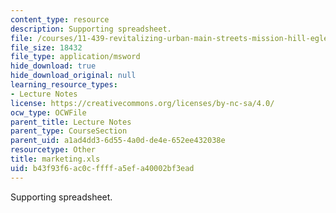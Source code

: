 ```yaml
---
content_type: resource
description: Supporting spreadsheet.
file: /courses/11-439-revitalizing-urban-main-streets-mission-hill-egleston-square-boston-spring-2003/b43f93f6ac0cffffa5efa40002bf3ead_marketing.xls
file_size: 18432
file_type: application/msword
hide_download: true
hide_download_original: null
learning_resource_types:
- Lecture Notes
license: https://creativecommons.org/licenses/by-nc-sa/4.0/
ocw_type: OCWFile
parent_title: Lecture Notes
parent_type: CourseSection
parent_uid: a1ad4dd3-6d55-4a0d-de4e-652ee432038e
resourcetype: Other
title: marketing.xls
uid: b43f93f6-ac0c-ffff-a5ef-a40002bf3ead
---
```

Supporting spreadsheet.